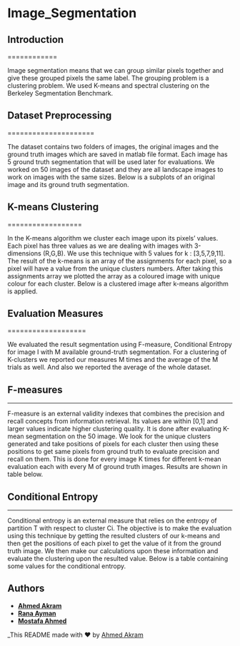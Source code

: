 # Image_Segmentation

## Introduction
============

Image segmentation means that we can group similar pixels together and give these grouped pixels the same label. The grouping problem is a clustering problem. We used K-means and spectral clustering on the Berkeley Segmentation Benchmark.

## Dataset Preprocessing
=====================

The dataset contains two folders of images, the original images and the ground truth images which are saved in matlab file format. Each image has 5 ground truth segmentation that will be used later for evaluations. We worked on 50 images of the dataset and they are all landscape images to work on images with the same sizes. Below is a subplots of an original image and its ground truth segmentation.

## K-means Clustering
==================

In the K-means algorithm we cluster each image upon its pixels’ values. Each pixel has three values as we are dealing with images with 3-dimensions (R,G,B). We use this technique with 5 values for k : [3,5,7,9,11]. The result of the k-means is an array of the assignments for each pixel, so a pixel will have a value from the unique clusters numbers. After taking this assignments array we plotted the array as a coloured image with unique colour for each cluster. Below is a clustered image after k-means algorithm is applied.

## Evaluation Measures
===================

We evaluated the result segmentation using F-measure, Conditional Entropy for image I with M available ground-truth segmentation. For a clustering of K-clusters we reported our measures M times and the average of the M trials as well. And also we reported the average of the whole dataset.

## F-measures
----------

F-measure is an external validity indexes that combines the precision and recall concepts from information retrieval. Its values are within [0,1] and larger values indicate higher clustering quality. It is done after evaluating K-mean segmentation on the 50 image. We look for the unique clusters generated and take positions of pixels for each cluster then using these positions to get same pixels from ground truth to evaluate precision and recall on them. This is done for every image K times for different k-mean evaluation each with every M of ground truth images. Results are shown in table below.

## Conditional Entropy
-------------------

Conditional entropy is an external measure that relies on the entropy of partition T with respect to cluster Ci. The objective is to make the evaluation using this technique by getting the resulted clusters of our k-means and then get the positions of each pixel to get the value of it from the ground truth image. We then make our calculations upon these information and evaluate the clustering upon the resulted value. Below is a table containing some values for the conditional entropy.

## Authors
- **[Ahmed Akram](https://github.com/Akramovic1)**
- **[Rana Ayman](https://github.com/RanaAyman)**
- **[Mostafa Ahmed](https://github.com/MostafaAhmed660)**

_This README made with ❤️ by [Ahmed Akram](https://github.com/Akramovic1)
